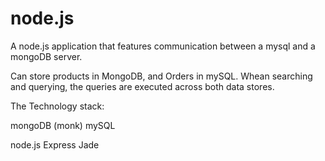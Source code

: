 # node.js
A node.js application that features communication between a mysql and a mongoDB server.

Can store products in MongoDB, and Orders in mySQL. Whean searching and querying, the queries are executed across both data stores.

The Technology stack:

mongoDB (monk)
mySQL

node.js
Express
Jade
